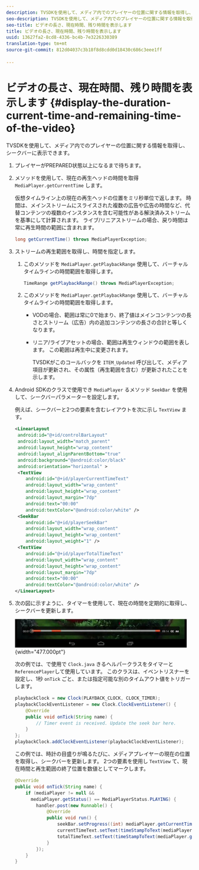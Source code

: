 ```yaml
---
description: TVSDKを使用して、メディア内でのプレイヤーの位置に関する情報を取得し、シークバーに表示できます。
seo-description: TVSDKを使用して、メディア内でのプレイヤーの位置に関する情報を取得し、シークバーに表示できます。
seo-title: ビデオの長さ、現在時間、残り時間を表示します
title: ビデオの長さ、現在時間、残り時間を表示します
uuid: 13627fa2-8cd8-4336-bc4b-7e3226330389
translation-type: tm+mt
source-git-commit: 812d04037c3b18f8d8cdd0d18430c686c3eee1ff

---
```



# ビデオの長さ、現在時間、残り時間を表示します {#display-the-duration-current-time-and-remaining-time-of-the-video}

TVSDKを使用して、メディア内でのプレイヤーの位置に関する情報を取得し、シークバーに表示できます。

1. プレイヤーがPREPARED状態以上になるまで待ちます。
1. メソッドを使用して、現在の再生ヘッドの時間を取得 `MediaPlayer.getCurrentTime` します。

   仮想タイムライン上の現在の再生ヘッドの位置をミリ秒単位で返します。 時間は、メインストリームにスライスされた複数の広告や広告の時間など、代替コンテンツの複数のインスタンスを含む可能性がある解決済みストリームを基準にして計算されます。 ライブ/リニアストリームの場合、戻り時間は常に再生時間の範囲に含まれます。

   ```java
   long getCurrentTime() throws MediaPlayerException;
   ```

1. ストリームの再生範囲を取得し、時間を指定します。
   1. このメソッドを `MediaPlayer.getPlaybackRange` 使用して、バーチャルタイムラインの時間範囲を取得します。

      ```java
      TimeRange getPlaybackRange() throws MediaPlayerException;
      ```

   1. このメソッドを `MediaPlayer.getPlaybackRange` 使用して、バーチャルタイムラインの時間範囲を取得します。

      * VODの場合、範囲は常に0で始まり、終了値はメインコンテンツの長さとストリーム（広告）内の追加コンテンツの長さの合計と等しくなります。
      * リニア/ライブアセットの場合、範囲は再生ウィンドウの範囲を表します。 この範囲は再生中に変更されます。

         TVSDKがこのコールバックを `ITEM_Updated` 呼び出して、メディア項目が更新され、その属性（再生範囲を含む）が更新されたことを示します。

1. Android SDKのクラスで使用でき `MediaPlayer` るメソッド `SeekBar` を使用して、シークバーパラメーターを設定します。

   例えば、シークバーと2つの要素を含むレイアウトを次に示し `TextView` ます。

   ```xml
   <LinearLayout 
    android:id="@+id/controlBarLayout" 
    android:layout_width="match_parent" 
    android:layout_height="wrap_content" 
    android:layout_alignParentBottom="true" 
    android:background="@android:color/black" 
    android:orientation="horizontal" > 
    <TextView 
       android:id="@+id/playerCurrentTimeText" 
       android:layout_width="wrap_content" 
       android:layout_height="wrap_content" 
       android:layout_margin="7dp" 
       android:text="00:00" 
       android:textColor="@android:color/white" /> 
    <SeekBar 
       android:id="@+id/playerSeekBar" 
       android:layout_width="wrap_content" 
       android:layout_height="wrap_content" 
       android:layout_weight="1" /> 
    <TextView 
       android:id="@+id/playerTotalTimeText" 
       android:layout_width="wrap_content" 
       android:layout_height="wrap_content" 
       android:layout_margin="7dp" 
       android:text="00:00" 
       android:textColor="@android:color/white" /> 
   </LinearLayout>
   ```

1. 次の図に示すように、タイマーを使用して、現在の時間を定期的に取得し、シークバーを更新します。

   <!--<a id="fig_689CEDDD02094C0C8E91C5195F8EAD3F"></a>-->

   ![](assets/seek-bar.jpg){width=&quot;477.000pt&quot;}

   次の例では、で使用で `Clock.java` きるヘルパークラスをタイマーと `ReferencePlayer`して使用しています。 このクラスは、イベントリスナーを設定し、1秒 `onTick` ごと、または指定可能な別のタイムアウト値をトリガーします。

   ```java
   playbackClock = new Clock(PLAYBACK_CLOCK, CLOCK_TIMER); 
   playbackClockEventListener = new Clock.ClockEventListener() { 
       @Override 
       public void onTick(String name) { 
           // Timer event is received. Update the seek bar here. 
       } 
   }; 
   playbackClock.addClockEventListener(playbackClockEventListener);
   ```

   この例では、時計の目盛りが鳴るたびに、メディアプレイヤーの現在の位置を取得し、シークバーを更新します。 2つの要素を使用し `TextView` て、現在時間と再生範囲の終了位置を数値としてマークします。

   ```java
   @Override 
   public void onTick(String name) { 
       if (mediaPlayer != null &&  
         mediaPlayer.getStatus() == MediaPlayerStatus.PLAYING) { 
           handler.post(new Runnable() { 
               @Override 
               public void run() { 
                   seekBar.setProgress((int) mediaPlayer.getCurrentTime()); 
                   currentTimeText.setText(timeStampToText(mediaPlayer.getCurrentTime())); 
                   totalTimeText.setText(timeStampToText(mediaPlayer.getPlaybackRange().getEnd())); 
               } 
           }); 
       } 
   } 
   ```


